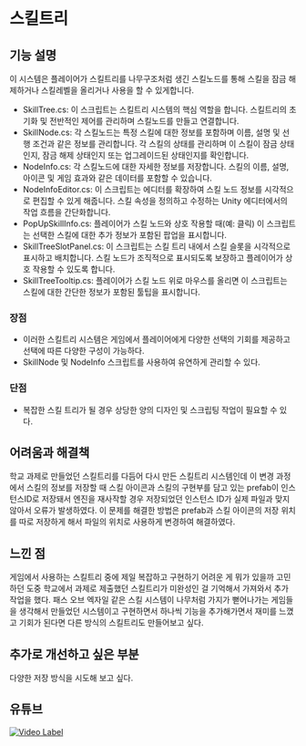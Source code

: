 # 스킬트리

## 기능 설명
 이 시스템은 플레이어가 스킬트리를 나무구조처럼 생긴 스킬노드를 통해 스킬을 잠금 해제하거나 스킬레벨을 올리거나 사용을 할 수 있게합니다.
 
 * SkillTree.cs: 이 스크립트는 스킬트리 시스템의 핵심 역할을 합니다. 스킬트리의 초기화 및 전반적인 제어를 관리하며 스킬노드를 만들고 연결합니다.
 * SkillNode.cs: 각 스킬노드는 특정 스킬에 대한 정보를 포함하며 이름, 설명 및 선행 조건과 같은 정보를 관리합니다. 각 스킬의 상태를 관리하며 이 스킬이 잠금 상태인지, 잠금 해제 상태인지 또는 업그레이드된 상태인지를 확인합니다.
 * NodeInfo.cs: 각 스킬노드에 대한 자세한 정보를 저장합니다. 스킬의 이름, 설명, 아이콘 및 게임 효과와 같은 데이터를 포함할 수 있습니다.
 * NodeInfoEditor.cs: 이 스크립트는 에디터를 확장하여 스킬 노드 정보를 시각적으로 편집할 수 있게 해줍니다. 스킬 속성을 정의하고 수정하는 Unity 에디터에서의 작업 흐름을 간단화합니다.
 * PopUpSkillInfo.cs: 플레이어가 스킬 노드와 상호 작용할 때(예: 클릭) 이 스크립트는 선택한 스킬에 대한 추가 정보가 포함된 팝업을 표시합니다.
 * SkillTreeSlotPanel.cs: 이 스크립트는 스킬 트리 내에서 스킬 슬롯을 시각적으로 표시하고 배치합니다. 스킬 노드가 조직적으로 표시되도록 보장하고 플레이어가 상호 작용할 수 있도록 합니다.
 * SkillTreeTooltip.cs: 플레이어가 스킬 노드 위로 마우스를 올리면 이 스크립트는 스킬에 대한 간단한 정보가 포함된 툴팁을 표시합니다. 
 
 ### 장점
 * 이러한 스킬트리 시스템은 게임에서 플레이어에게 다양한 선택의 기회를 제공하고 선택에 따른 다양한 구성이 가능하다.
 * SkillNode 및 NodeInfo 스크립트를 사용하여 유연하게 관리할 수 있다.

 ### 단점
 * 복잡한 스킬 트리가 될 경우 상당한 양의 디자인 및 스크립팅 작업이 필요할 수 있다.
 
## 어려움과 해결책
 학교 과제로 만들었던 스킬트리를 다듬어 다시 만든 스킬트리 시스템인데 이 변경 과정에서 스킬의 정보를 저장할 때 스킬 아이콘과 스킬의 구현부를 담고 있는 prefab이 인스턴스ID로 저장돼서 엔진을 재사작할 경우 저장되었던 인스턴스 ID가 실제 파일과 맞지 않아서 오류가 발생하였다. 이 문제를 해결한 방법은 prefab과 스킬 아이콘의 저장 위치를 따로 저장하게 해서 파일의 위치로 사용하게 변경하여 해결하였다.
 
## 느낀 점
 게임에서 사용하는 스킬트리 중에 제일 복잡하고 구현하기 어려운 게 뭐가 있을까 고민하던 도중 학교에서 과제로 제출했던 스킬트리가 미완성인 걸 기억해서 가져와서 추가 작업을 했다. 패스 오브 엑자일 같은 스킬 시스템이 나무처럼 가지가 뻗어나가는 게임들을 생각해서 만들었던 시스템이고 구현하면서 하나씩 기능을 추가해가면서 재미를 느꼈고 기회가 된다면 다른 방식의 스킬트리도 만들어보고 싶다.
 
## 추가로 개선하고 싶은 부분
 다양한 저장 방식을 시도해 보고 싶다.
 
## 유튜브
 [![Video Label](http://img.youtube.com/vi/WSxj3-14W3Q/0.jpg)](https://youtu.be/WSxj3-14W3Q)
 
